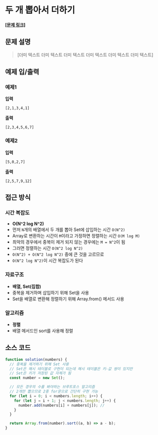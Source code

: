 # 두 개 뽑아서 더하기

**[\[문제 링크\]](https://school.programmers.co.kr/learn/courses/30/lessons/68644)**

## 문제 설명

> [더미 텍스트 더미 텍스트 더미 텍스트 더미 텍스트 더미 텍스트 더미 텍스트]

## 예제 입/출력

### 예제1

**입력**

```
[2,1,3,4,1]
```

**출력**

```
[2,3,4,5,6,7]
```

### 예제2

**입력**

```
[5,0,2,7]
```

**출력**

```
[2,5,7,9,12]
```

## 접근 방식

### 시간 복잡도

- **O(N^2 log N^2)**
- 먼저 `N`개의 배열에서 두 개를 뽑아 Set에 삽입하는 시간 `O(N^2)`
- Array로 변환하는 시간이 `M`이라고 가정하면 정렬하는 시간 `O(M log M)`
- 최악의 경우에서 중복이 제거 되지 않는 경우에는 `M = N^2`이 됨
- 그러면 정렬하는 시간 `O(N^2 log N^2)`
- `O(N^2) + O(N^2 log N^2)` 중에 큰 것을 고르므로
- `O(N^2 log N^2)`이 시간 복잡도가 된다

### 자료구조

- **배열, Set(집합)**
- 중복을 제거하며 삽입하기 위해 Set을 사용
- Set을 배열로 변환해 정렬하기 위해 Array.from() 메서드 사용

### 알고리즘

- **정렬**
- 배열 메서드인 sort를 사용해 정렬

## 소스 코드

```javascript
function solution(numbers) {
  // 중복을 제거하기 위해 Set 사용
  // Set은 해시 테이블로 구현이 되는데 해시 테이블은 키-값 쌍이 있지만
  // Set은 키가 저장된 값 자체가 됨
  const number = new Set();

  // 모든 경우의 수를 봐야하는 브루트포스 알고리즘
  // 2개만 뽑으므로 2중 for문으로 간단히 구현 가능
  for (let i = 0; i < numbers.length; i++) {
    for (let j = i + 1; j < numbers.length; j++) {
      number.add(numbers[i] + numbers[j]); //
    }
  }

  return Array.from(number).sort((a, b) => a - b);
}
```
